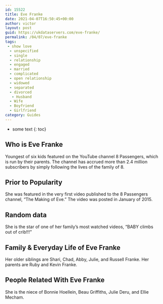 ```yaml
---
id: 15522
title: Eve Franke
date: 2021-04-07T16:50:45+00:00
author: victor
layout: post
guid: https://ukdataservers.com/eve-franke/
permalink: /04/07/eve-franke
tags:
 - show love
  - unspecified
  - single
  - relationship
  - engaged
  - married
  - complicated
  - open relationship
  - widowed
  - separated
  - divorced
   - Husband
  - Wife
  - Boyfriend
  - Girlfriend
category: Guides
---
```


* some text
{: toc}


## Who is Eve Franke



Youngest of six kids featured on the YouTube channel 8 Passengers, which is run by their parents. The channel has accrued more than 2.4 million subscribers by simply following the lives of the family of 8. 

                
                
                
## Prior to Popularity



She was featured in the very first video published to the 8 Passengers channel, &#8220;The Making of Eve.&#8221; The video was posted in January of 2015. 

                
                
                
## Random data



She is the star of one of her family&#8217;s most watched videos, &#8220;BABY climbs out of crib!!!&#8221; 

                
                
                
## Family & Everyday Life of Eve Franke



Her older siblings are Shari, Chad, Abby, Julie, and Russell Franke. Her parents are Ruby and Kevin Franke. 

                
                
                
## People Related With Eve Franke



She is the niece of Bonnie Hoellein, Beau Griffiths, Julie Deru, and Ellie Mecham. 

                
              
            
          
          
          